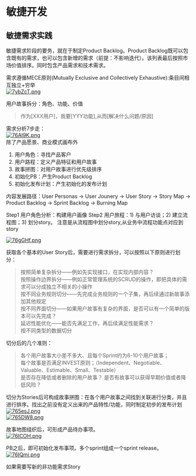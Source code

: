 # 敏捷开发    

## 敏捷需求实践
敏捷需求阶段的要务，就在于制定Product Backlog。Product Backlog既可以包含既有的需求，也可以包含新增的需求（前提：不影响迭代）。该列表最后按照市场价值排序。同时包含产品需求和技术需求。     

需求遵循MECE原则(Mutually Exclusive and Collectively Exhaustive):条目间相互独立+穷举    
[![7ybZcT.png](https://s4.ax1x.com/2022/01/20/7ybZcT.png)](https://imgtu.com/i/7ybZcT)    

用户故事拆分：角色、功能、价值
> 作为[XXX用户]，我要[YYY功能],从而[解决什么问题/原因]        

需求分析7步走：     
[![76Al9K.png](https://s4.ax1x.com/2022/01/20/76Al9K.png)](https://imgtu.com/i/76Al9K)     
除了产品愿景、商业模式画布外
1) 用户角色：寻找产品客户
2) 用户路程：定义产品特征和用户故事
3) 故事拼图：对用户故事进行优先级排序
4) 初始化PB：产生Product Backlog
5) 初始化发布计划：产生初始化的发布计划

内容发展路径：User Personas → User Jounery → User Story → Story Map → Product Backlog → Sprint Backlog → Burning Map        

Step1 用户角色分析：构建用户画像
Step2 用户旅程：1) 与用户访谈；2) 建立流程图；3) 划分story。
注意是从流程图中划分story,从业务中流程功能点对应到story    

[![76gGHf.png](https://s4.ax1x.com/2022/01/20/76gGHf.png)](https://imgtu.com/i/76gGHf)    

获取各个基本的User Story后，需要进行需求拆分，可以按照以下原则进行划分： 
> 按照简单复杂拆分——例如先实现接口，在实现内部内容？    
> 按照操作边界拆分——例如正常管理系统的SCRUD的操作，即把具体的需求可以分成独立不相关的小操作          
> 按不同业务规则切分——先完成业务规则的一个子集，再后续通过新故事添加其他规定     
> 按不同界面切分——如果用户故事有复杂的界面，是否可以有一个简单的版本可以先完成？     
> 延迟性能优化——能否先满足工作，再后续满足性能需求？   
> 按不同类型的数据切分

切分后的几个准则：
> 各个用户故事大小差不多大、且每个Sprint约为6-10个用户故事；    
> 每个故事是否满足INVEST原则；（Independent、Negotiable、Valuable、Estimable、Small、Testable）    
> 是否存在降低或者删除的用户故事？
> 是否有故事可以获得早期价值或者降低风险？    

切分为Stories后可构成故事拼图：在各个用户故事之间找到关联进行分类，并且进行排序。找出之前没有定义出来的产品特性/功能，同时制定初步的发布计划    
[![765esJ.png](https://s4.ax1x.com/2022/01/20/765esJ.png)](https://imgtu.com/i/765esJ)        
[![765DW8.png](https://s4.ax1x.com/2022/01/20/765DW8.png)](https://imgtu.com/i/765DW8)       

故事地图组织后，可形成产品待办事项。     
[![76ICOH.png](https://s4.ax1x.com/2022/01/20/76ICOH.png)](https://imgtu.com/i/76ICOH)    

PB之后，即可初始化发布事项。多个sprint组成一个sprint release。         
[![76IQmj.png](https://s4.ax1x.com/2022/01/20/76IQmj.png)](https://imgtu.com/i/76IQmj)    
     
如果需要写新的非功能需求Story    
